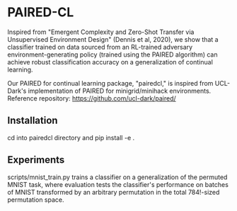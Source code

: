 # PAIRED-CL 

Inspired from "Emergent Complexity and Zero-Shot Transfer via Unsupervised Environment Design" (Dennis et al, 2020), we show that a classifier trained on data sourced from an RL-trained adversary environment-generating policy (trained using the PAIRED algorithm) can achieve robust classification accuracy on a generalization of continual learning. 

Our PAIRED for continual learning package, "pairedcl," is inspired from UCL-Dark's implementation of PAIRED for minigrid/minihack environments. Reference repository: https://github.com/ucl-dark/paired/



## Installation

cd into pairedcl directory and pip install -e . 

## Experiments 

scripts/mnist_train.py trains a classifier on a generalization of the permuted MNIST task, where evaluation tests the classifier's performance on batches of MNIST transformed by an arbitrary permutation in the total 784!-sized permutation space. 


